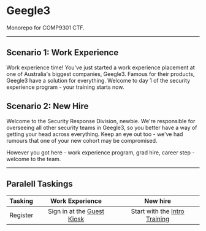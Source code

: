 # Geegle3

Monorepo for COMP9301 CTF.

---

## Scenario 1: Work Experience
Work experience time! You've just started a work experience placement at one of Australia's biggest companies, Geegle3. Famous for their products, Geegle3 have a solution for everything. Welcome to day 1 of the security experience program - your training starts now.


## Scenario 2: New Hire
Welcome to the Security Response Division, newbie. We're responsible for overseeing all other security teams in Geegle3, so you better have a way of getting your head across everything. Keep an eye out too - we've had rumours that one of your new cohort may be compromised.

However you got here - work experience program, grad hire, career step - welcome to the team.

---

## Paralell Taskings
| Tasking | Work Experience | New hire |
|:------------------------------------|:-----:|:-----:|
| Register | Sign in at the [Guest Kiosk]() | Start with the [Intro Training]() |
